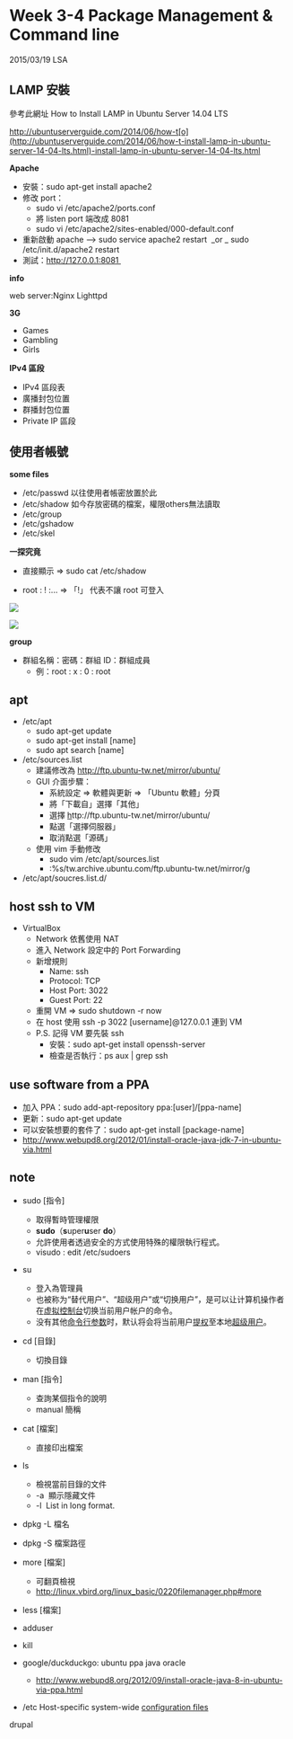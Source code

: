 # Week 3-4 Package Management & Command line

2015/03/19 LSA 

## LAMP 安裝

參考此網址 How to Install LAMP in Ubuntu Server 14.04 LTS

[](http://ubuntuserverguide.com/2014/06/how-to-install-lamp-in-ubuntu-server-14-04-lts.html)http://ubuntuserverguide.com/2014/06/how-t[o](http://ubuntuserverguide.com/2014/06/how-t-install-lamp-in-ubuntu-server-14-04-lts.html)-install-lamp-in-ubuntu-server-14-04-lts.html

**Apache**

*   安裝：sudo apt-get install apache2
*   修改 port：
    *   sudo vi /etc/apache2/ports.conf
    *   將 listen port 端改成 8081
    *   sudo vi /etc/apache2/sites-enabled/000-default.conf
*   重新啟動 apache --> sudo service apache2 restart  _or _ sudo /etc/init.d/apache2 restart
*   測試：[](http://127.0.0.1:8081)http://127.0.0.1:8081 

**info**

web server:Nginx Lighttpd

**3G**

*   Games
*   Gambling
*   Girls

**IPv4 區段**

*   IPv4 區段表
*   廣播封包位置
*   群播封包位置
*   Private IP 區段

## 使用者帳號

**some files**

*   /etc/passwd 以往使用者帳密放置於此
*   /etc/shadow 如今存放密碼的檔案，權限others無法讀取
*   /etc/group 
*   /etc/gshadow
*   /etc/skel

**一探究竟**

* 直接顯示 => sudo cat /etc/shadow

*   root : ! :... => 「!」 代表不讓 root 可登入

![](https://hackpad-attachments.s3.amazonaws.com/hackpad.com_G84mt2KPRKY_p.350566_1426734398256_undefined)

![](https://hackpad-attachments.s3.amazonaws.com/hackpad.com_G84mt2KPRKY_p.350717_1426753016371_undefined)

**group**

*   群組名稱：密碼：群組 ID：群組成員
    *   例：root : x : 0 : root

## apt

*   /etc/apt
    *   sudo apt-get update
    *   sudo apt-get install [name]
    *   sudo apt search [name]
*   /etc/sources.list
    *   建議修改為 [](http://ftp.ubuntu-tw.net/mirror/ubuntu/)http://ftp.ubuntu-tw.net/mirror/ubuntu/
    *   GUI 介面步驟：
        *   系統設定 => 軟體與更新 => 「Ubuntu 軟體」分頁
        *   將「下載自」選擇「其他」
        *   選擇 [](http://ftp.ubuntu-tw.net/mirror/ubuntu/)[h](ftp://ftp.ubuntu-tw.net/mirror/ubuntu/)ttp://ftp.ubuntu-tw.net/mirror/ubuntu/
        *   點選「選擇伺服器」
        *   取消點選「源碼」
    *   使用 vim 手動修改
        *   sudo vim /etc/apt/sources.list
        *   :%s/tw.archive.ubuntu.com/ftp.ubuntu-tw.net\/mirror/g
*   /etc/apt/soucres.list.d/

## host ssh to VM

*   VirtualBox
    *   Network 依舊使用 NAT
    *   進入 Network 設定中的 Port Forwarding
    *   新增規則
        *   Name: ssh
        *   Protocol: TCP
        *   Host Port: 3022
        *   Guest Port: 22
    *   重開 VM => sudo shutdown -r now
    *   在 host 使用 ssh -p 3022 [username]@127.0.0.1 連到 VM
    *   P.S. 記得 VM 要先裝 ssh
        *   安裝：sudo apt-get install openssh-server
        *   檢查是否執行：ps aux | grep ssh

## use software from a PPA

*   加入 PPA：sudo add-apt-repository ppa:[user]/[ppa-name]
*   更新：sudo apt-get update
*   可以安裝想要的套件了：sudo apt-get install [package-name]
*   [](http://www.webupd8.org/2012/01/install-oracle-java-jdk-7-in-ubuntu-via.html)http://www.webupd8.org/2012/01/install-oracle-java-jdk-7-in-ubuntu-via.html

## note

*   sudo [指令]
    *   取得暫時管理權限 
    *   **sudo**（**s**uper**u**ser **do**）
    *   允許使用者透過安全的方式使用特殊的權限執行程式。
    *   visudo : edit /etc/sudoers
*   su 
    *   登入為管理員
    *   也被称为“替代用户”、“超级用户”或“切换用户”，是可以让计算机操作者在[虚拟控制台](http://zh.wikipedia.org/w/index.php?title=%E8%99%9A%E6%8B%9F%E6%8E%A7%E5%88%B6%E5%8F%B0&action=edit&redlink=1)切换当前用户帐户的命令。
    *   没有其他[命令行参数](http://zh.wikipedia.org/wiki/%E5%91%BD%E4%BB%A4%E8%A1%8C%E7%95%8C%E9%9D%A2)时，默认将会将当前用户[提权](http://zh.wikipedia.org/w/index.php?title=%E6%8F%90%E6%9D%83&action=edit&redlink=1)至本地[超级用户](http://zh.wikipedia.org/wiki/%E8%B6%85%E7%BA%A7%E7%94%A8%E6%88%B7)。
*   cd [目錄]
    *   切換目錄
*   man [指令]
    *   查詢某個指令的說明
    *   manual 簡稱
*   cat [檔案]
    *   直接印出檔案
*   ls 
    *   檢視當前目錄的文件 
    *   -a  顯示隱藏文件
    *   -l  List in long format. 
*   dpkg -L 檔名        
*   dpkg -S 檔案路徑
*   more [檔案]
    *   可翻頁檢視
    *   [](http://linux.vbird.org/linux_basic/0220filemanager.php#more)http://linux.vbird.org/linux_basic/0220filemanager.php#more
*   less [檔案]
*   adduser
*   kill
*   google/duckduckgo: ubuntu ppa java oracle
    *   [](http://www.webupd8.org/2012/09/install-oracle-java-8-in-ubuntu-via-ppa.html)http://www.webupd8.org/2012/09/install-oracle-java-8-in-ubuntu-via-ppa.html

*   /etc Host-specific system-wide [configuration files](http://en.wikipedia.org/wiki/Configuration_file)

drupal
